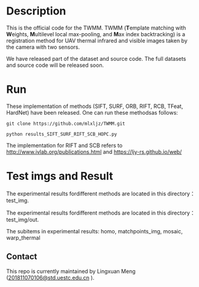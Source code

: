 # Description
This is the official code for the TWMM. TWMM (**T**emplate matching with **W**eights, **M**ultilevel local max-pooling, and **M**ax index backtracking) is a  registration method for UAV thermal infrared and visible images taken by the camera with two sensors.

We have released part of the dataset and source code. The full datasets and source code will be released soon.

# Run
These implementation of methods (SIFT, SURF, ORB, RIFT, RCB, TFeat, HardNet) have been released. One can run these methodsas follows:

  `git clone https://github.com/mlxljz/TWMM.git`
  
  `python results_SIFT_SURF_RIFT_SCB_HOPC.py`
  
  The implementation for RIFT and SCB refers to http://www.ivlab.org/publications.html and https://ljy-rs.github.io/web/
  
# Test imgs and Result
The experimental results fordifferent methods are located in this directory：test_img.

The experimental results fordifferent methods are located in this directory：test_img/out.

The subitems in experimental results: homo, matchpoints_img, mosaic, warp_thermal
  
## Contact

This repo is currently maintained by Lingxuan Meng (201811070106@std.uestc.edu.cn ).
